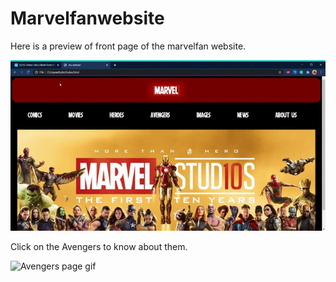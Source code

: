 # Marvelfanwebsite

Here is a preview of front page of the marvelfan website.





![marvel page gif](temp/mav.gif)

Click on the Avengers to know about them.





![Avengers page gif](temp/Avengers.gif)
